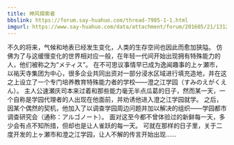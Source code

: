 ```yaml
---
title: 神风探索者
bbslink: https://forum.say-huahuo.com/thread-7985-1-1.html
imgurl: https://www.say-huahuo.com/data/attachment/forum/201605/21/131241zd70610u131u3y25.jpg
---
```


不久的将来，气候和地表已经发生变化，人类的生存空间也因此而愈加狭隘。
仿佛为了与这缓慢变化的世界相对应一般，在年轻一代间开始出现拥有特殊能力的人，他们被称之为“メティス”。
在不可思议事情早已成为逸闻趣事的上ヶ瀬市，以祐天寺集团为中心，很多企业共同出资对一部分浸水区域进行填充造地，并在这之上设立了一个专门培养教育特殊能力者的学校——澄之江学园（すみのえがくえん）。
主人公速瀬庆司本来过着和那些能力毫无半点瓜葛的日子，然而某一天，一个自称是学园代理者的人出现在他面前，并劝诱他进入澄之江学园就学。
之后，因某个偶然的契机，他加入了以调查学园周边问题并加以解决的组织——学园都市调查研究会（通称：アルゴノート）。
面对这至今都不曾体验过的新鲜每一天，多少会有点不知所措，但却也是让人雀跃的每一天。
可就在那样的日子里，关于二度开发的上ヶ瀬市和澄之江学园，让人不解的传言开始出现……<!--more-->
